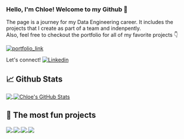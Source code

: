 ### Hello, I'm Chloe! Welcome to my Github 👋

The page is a journey for my Data Engineering career. It includes the projects that I create as part of a team and indenpently. <br>
Also, feel free to checkout the portfolio for all of my favorite projects :point_down:

<a href="https://chloel6.github.io/Github_page/" target="_blank"><img alt="portfolio_link" src="https://user-images.githubusercontent.com/115473045/221614703-aba7636a-c897-47e7-ad51-c8eaa46cc2cf.png"></a>

Let's connect! [![Linkedin](https://img.shields.io/badge/-LinkedIn-blue?style=flat-square&logo=Linkedin&logoColor=white&link=https://https://www.linkedin.com/in/chloeycl/)](https://www.linkedin.com/in/chloeycl/)

## &#x1f4c8; Github Stats

<a href="https://github.com/ChloeL6/ChloeL6">
  <img align="center" src="https://github-readme-stats.vercel.app/api/top-langs/?username=ChloeL6&hide=java,html,tex&title_color=ffffff&text_color=c9cacc&icon_color=2bbc8a&bg_color=1d1f21&langs_count=3" />
</a>

<a href="https://github.com/ChloeL6/ChloeL6">
  <img align="center" src="https://github-readme-stats.vercel.app/api?username=ChloeL6&show_icons=true&line_height=27&count_private=true&title_color=ffffff&text_color=c9cacc&icon_color=2bbc8a&bg_color=1d1f21" alt="Chloe's GitHub Stats" />
</a>

## :star2: The most fun projects

<a href="https://github.com/ChloeL6/Tweet-Sentiment-vs-Stock-Prices">
  <img align="center" src="https://github-readme-stats.vercel.app/api/pin/?username=ChloeL6&repo=Tweet-Sentiment-vs-Stock-Prices&title_color=ffffff&text_color=c9cacc&icon_color=2bbc8a&bg_color=1d1f21" />
</a>


<a href="https://github.com/ChloeL6/Stock-vs-Inflation">
  <img align="center" src="https://github-readme-stats.vercel.app/api/pin/?username=ChloeL6&repo=Stock-vs-Inflation&title_color=ffffff&text_color=c9cacc&icon_color=2bbc8a&bg_color=1d1f21" />
</a>

<a href="https://github.com/ChloeL6/Vote">
  <img align="center" src="https://github-readme-stats.vercel.app/api/pin/?username=ChloeL6&repo=Vote&title_color=ffffff&text_color=c9cacc&icon_color=2bbc8a&bg_color=1d1f21" />
</a>


<a href="https://github.com/ChloeL6/Music-and-Mental-Health">
  <img align="center" src="https://github-readme-stats.vercel.app/api/pin/?username=ChloeL6&repo=Music-and-Mental-Health&title_color=ffffff&text_color=c9cacc&icon_color=2bbc8a&bg_color=1d1f21" />
</a>

